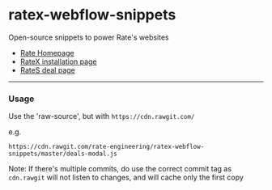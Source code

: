 # ratex-webflow-snippets
Open-source snippets to power Rate's websites
- [Rate Homepage](https://rate.com.sg)
- [RateX installation page](https://rate.com.sg/ratex)
- [RateS deal page](https://rate.com.sg/rates/deals)

---

### Usage

Use the 'raw-source', but with `https://cdn.rawgit.com/`

e.g. 
```
https://cdn.rawgit.com/rate-engineering/ratex-webflow-snippets/master/deals-modal.js
```

Note: If there's multiple commits, do use the correct commit tag as `cdn.rawgit` will not listen to changes, and will cache only the first copy
